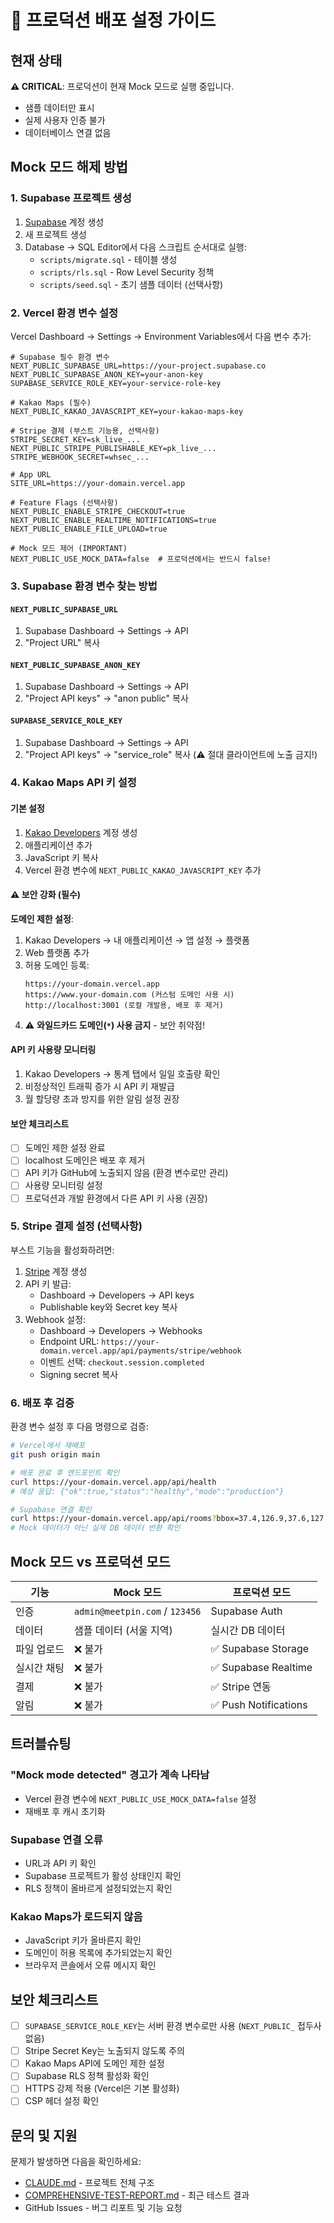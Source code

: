 # 🚀 프로덕션 배포 설정 가이드

## 현재 상태

**⚠️ CRITICAL**: 프로덕션이 현재 Mock 모드로 실행 중입니다.
- 샘플 데이터만 표시
- 실제 사용자 인증 불가
- 데이터베이스 연결 없음

## Mock 모드 해제 방법

### 1. Supabase 프로젝트 생성

1. [Supabase](https://supabase.com/) 계정 생성
2. 새 프로젝트 생성
3. Database → SQL Editor에서 다음 스크립트 순서대로 실행:
   - `scripts/migrate.sql` - 테이블 생성
   - `scripts/rls.sql` - Row Level Security 정책
   - `scripts/seed.sql` - 초기 샘플 데이터 (선택사항)

### 2. Vercel 환경 변수 설정

Vercel Dashboard → Settings → Environment Variables에서 다음 변수 추가:

```env
# Supabase 필수 환경 변수
NEXT_PUBLIC_SUPABASE_URL=https://your-project.supabase.co
NEXT_PUBLIC_SUPABASE_ANON_KEY=your-anon-key
SUPABASE_SERVICE_ROLE_KEY=your-service-role-key

# Kakao Maps (필수)
NEXT_PUBLIC_KAKAO_JAVASCRIPT_KEY=your-kakao-maps-key

# Stripe 결제 (부스트 기능용, 선택사항)
STRIPE_SECRET_KEY=sk_live_...
NEXT_PUBLIC_STRIPE_PUBLISHABLE_KEY=pk_live_...
STRIPE_WEBHOOK_SECRET=whsec_...

# App URL
SITE_URL=https://your-domain.vercel.app

# Feature Flags (선택사항)
NEXT_PUBLIC_ENABLE_STRIPE_CHECKOUT=true
NEXT_PUBLIC_ENABLE_REALTIME_NOTIFICATIONS=true
NEXT_PUBLIC_ENABLE_FILE_UPLOAD=true

# Mock 모드 제어 (IMPORTANT)
NEXT_PUBLIC_USE_MOCK_DATA=false  # 프로덕션에서는 반드시 false!
```

### 3. Supabase 환경 변수 찾는 방법

#### `NEXT_PUBLIC_SUPABASE_URL`
1. Supabase Dashboard → Settings → API
2. "Project URL" 복사

#### `NEXT_PUBLIC_SUPABASE_ANON_KEY`
1. Supabase Dashboard → Settings → API
2. "Project API keys" → "anon public" 복사

#### `SUPABASE_SERVICE_ROLE_KEY`
1. Supabase Dashboard → Settings → API
2. "Project API keys" → "service_role" 복사 (⚠️ 절대 클라이언트에 노출 금지!)

### 4. Kakao Maps API 키 설정

#### 기본 설정

1. [Kakao Developers](https://developers.kakao.com/) 계정 생성
2. 애플리케이션 추가
3. JavaScript 키 복사
4. Vercel 환경 변수에 `NEXT_PUBLIC_KAKAO_JAVASCRIPT_KEY` 추가

#### ⚠️ 보안 강화 (필수)

**도메인 제한 설정**:

1. Kakao Developers → 내 애플리케이션 → 앱 설정 → 플랫폼
2. Web 플랫폼 추가
3. 허용 도메인 등록:
   ```
   https://your-domain.vercel.app
   https://www.your-domain.com (커스텀 도메인 사용 시)
   http://localhost:3001 (로컬 개발용, 배포 후 제거)
   ```
4. ⚠️ **와일드카드 도메인(`*`) 사용 금지** - 보안 취약점!

#### API 키 사용량 모니터링

1. Kakao Developers → 통계 탭에서 일일 호출량 확인
2. 비정상적인 트래픽 증가 시 API 키 재발급
3. 월 할당량 초과 방지를 위한 알림 설정 권장

#### 보안 체크리스트

- [ ] 도메인 제한 설정 완료
- [ ] localhost 도메인은 배포 후 제거
- [ ] API 키가 GitHub에 노출되지 않음 (환경 변수로만 관리)
- [ ] 사용량 모니터링 설정
- [ ] 프로덕션과 개발 환경에서 다른 API 키 사용 (권장)

### 5. Stripe 결제 설정 (선택사항)

부스트 기능을 활성화하려면:

1. [Stripe](https://stripe.com/) 계정 생성
2. API 키 발급:
   - Dashboard → Developers → API keys
   - Publishable key와 Secret key 복사
3. Webhook 설정:
   - Dashboard → Developers → Webhooks
   - Endpoint URL: `https://your-domain.vercel.app/api/payments/stripe/webhook`
   - 이벤트 선택: `checkout.session.completed`
   - Signing secret 복사

### 6. 배포 후 검증

환경 변수 설정 후 다음 명령으로 검증:

```bash
# Vercel에서 재배포
git push origin main

# 배포 완료 후 엔드포인트 확인
curl https://your-domain.vercel.app/api/health
# 예상 응답: {"ok":true,"status":"healthy","mode":"production"}

# Supabase 연결 확인
curl https://your-domain.vercel.app/api/rooms?bbox=37.4,126.9,37.6,127.1
# Mock 데이터가 아닌 실제 DB 데이터 반환 확인
```

## Mock 모드 vs 프로덕션 모드

| 기능 | Mock 모드 | 프로덕션 모드 |
|------|-----------|--------------|
| 인증 | `admin@meetpin.com` / `123456` | Supabase Auth |
| 데이터 | 샘플 데이터 (서울 지역) | 실시간 DB 데이터 |
| 파일 업로드 | ❌ 불가 | ✅ Supabase Storage |
| 실시간 채팅 | ❌ 불가 | ✅ Supabase Realtime |
| 결제 | ❌ 불가 | ✅ Stripe 연동 |
| 알림 | ❌ 불가 | ✅ Push Notifications |

## 트러블슈팅

### "Mock mode detected" 경고가 계속 나타남
- Vercel 환경 변수에 `NEXT_PUBLIC_USE_MOCK_DATA=false` 설정
- 재배포 후 캐시 초기화

### Supabase 연결 오류
- URL과 API 키 확인
- Supabase 프로젝트가 활성 상태인지 확인
- RLS 정책이 올바르게 설정되었는지 확인

### Kakao Maps가 로드되지 않음
- JavaScript 키가 올바른지 확인
- 도메인이 허용 목록에 추가되었는지 확인
- 브라우저 콘솔에서 오류 메시지 확인

## 보안 체크리스트

- [ ] `SUPABASE_SERVICE_ROLE_KEY`는 서버 환경 변수로만 사용 (`NEXT_PUBLIC_` 접두사 없음)
- [ ] Stripe Secret Key는 노출되지 않도록 주의
- [ ] Kakao Maps API에 도메인 제한 설정
- [ ] Supabase RLS 정책 활성화 확인
- [ ] HTTPS 강제 적용 (Vercel은 기본 활성화)
- [ ] CSP 헤더 설정 확인

## 문의 및 지원

문제가 발생하면 다음을 확인하세요:
- [CLAUDE.md](./CLAUDE.md) - 프로젝트 전체 구조
- [COMPREHENSIVE-TEST-REPORT.md](./COMPREHENSIVE-TEST-REPORT.md) - 최근 테스트 결과
- GitHub Issues - 버그 리포트 및 기능 요청
